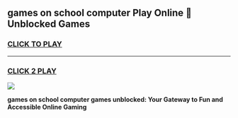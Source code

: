 
## games on school computer Play Online 👋 Unblocked Games
<h3>
<a href="https://news.freeplayer.one?title=games_on_school_computer&ref=17GH">CLICK TO PLAY</a></h3>
<hr>

<h3>
<a href="https://news.freeplayer.one?title=games_on_school_computer&ref=17GH">CLICK 2 PLAY</a>
  
</h3>

<a href="https://news.freeplayer.one?title=games_on_school_computer&ref=17GH/"><img src="https://clearcache.store/games.png"></a>


**games on school computer games unblocked: Your Gateway to Fun and Accessible Online Gaming**

